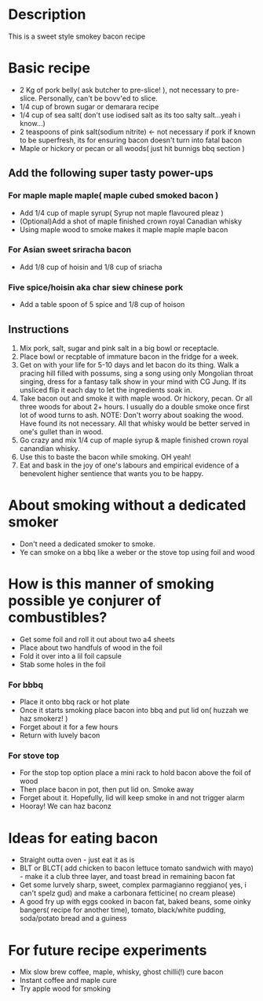 # Description
This is a sweet style smokey bacon recipe

# Basic recipe
- 2 Kg of pork belly( ask butcher to pre-slice! ), not necessary to pre-slice. Personally, can't be bovv'ed to slice. 
- 1/4 cup of brown sugar or demarara recipe
- 1/4 cup of sea salt( don't use iodised salt as its too salty salt...yeah i know...)
- 2 teaspoons of pink salt(sodium nitrite) <- not necessary if pork if known to be superfresh, its for ensuring bacon doesn't turn into fatal bacon
- Maple or hickory or pecan or all woods( just hit bunnigs bbq section )

## Add the following super tasty power-ups 
### For maple maple maple( maple cubed smoked bacon )
- Add 1/4 cup of maple syrup( Syrup not maple flavoured pleaz )
- (Optional)Add a shot of maple finished crown royal Canadian whisky
- Using maple wood to smoke makes it maple maple maple bacon
### For Asian sweet sriracha bacon
- Add 1/8 cup of hoisin and 1/8 cup of sriacha
### Five spice/hoisin aka char siew chinese pork
- Add a table spoon of 5 spice and 1/8 cup of hoison

## Instructions
1. Mix pork, salt, sugar and pink salt in a big bowl or receptacle. 
2. Place bowl or recptable of immature bacon in the fridge for a week. 
3. Get on with your life for 5-10 days and let bacon do its thing. Walk a pracing hill filled with possums, sing a song using only Mongolian throat singing, dress for a fantasy talk show in your mind with CG Jung. If its unsliced flip it each day to let the ingredients soak in. 
4. Take bacon out and smoke it with maple wood. Or hickory, pecan. Or all three woods for about 2+ hours. I usually do a double smoke once first lot of wood turns to ash.
NOTE: Don't worry about soaking the wood. Have found its not necessary. All that whisky would be better served in one's gullet than in wood. 
5. Go crazy and mix 1/4 cup of maple syrup & maple finished crown royal canandian whisky. 
6. Use this to baste the bacon while smoking. OH yeah! 
7. Eat and bask in the joy of one's labours and empirical evidence of a benevolent higher sentience that wants you to be happy.  

# About smoking without a dedicated smoker
- Don't need a dedicated smoker to smoke. 
- Ye can smoke on a bbq like a weber or the stove top using foil and wood
# How is this manner of smoking possible ye conjurer of combustibles?
- Get some foil and roll it out about two a4 sheets
- Place about two handfuls of wood in the foil
- Fold it over into a lil foil capsule
- Stab some holes in the foil 
### For bbbq
- Place it onto bbq rack or hot plate 
- Once it starts smoking place bacon into bbq and put lid on( huzzah we haz smokerz! )
- Forget about it for a few hours
- Return with luvely bacon
### For stove top
- For the stop top option place a mini rack to hold bacon above the foil of wood
- Then place bacon in pot, then put lid on. Smoke away
- Forget about it. Hopefully, lid will keep smoke in and not trigger alarm
- Hooray! We can haz baconz

# Ideas for eating bacon
- Straight outta oven - just eat it as is
- BLT or BLCT( add chicken to bacon lettuce tomato sandwich with mayo) - make it a club three layer, and toast bread in remaining bacon fat
- Get some lurvely sharp, sweet, complex parmagianno reggiano( yes, i can't spelz gud) and make a carbonara fetticine( no cream please)
- A good fry up with eggs cooked in bacon fat, baked beans, some oinky bangers( recipe for another time), tomato, black/white pudding, soda/potato bread and a guiness

# For future recipe experiments
- Mix slow brew coffee, maple, whisky, ghost chilli(!) cure bacon
- Instant coffee and maple cure
- Try apple wood for smoking
